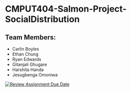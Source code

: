 # CMPUT404-Salmon-Project-SocialDistribution

## Team Members:
- Carlin Boyles
- Ethan Chung
- Ryan Edwards
- Gitanjali Ghugare
- Harshita Handa
- Jesugbenga Omoniwa

              

[![Review Assignment Due Date](https://classroom.github.com/assets/deadline-readme-button-22041afd0340ce965d47ae6ef1cefeee28c7c493a6346c4f15d667ab976d596c.svg)](https://classroom.github.com/a/Ttpk-cQs)
